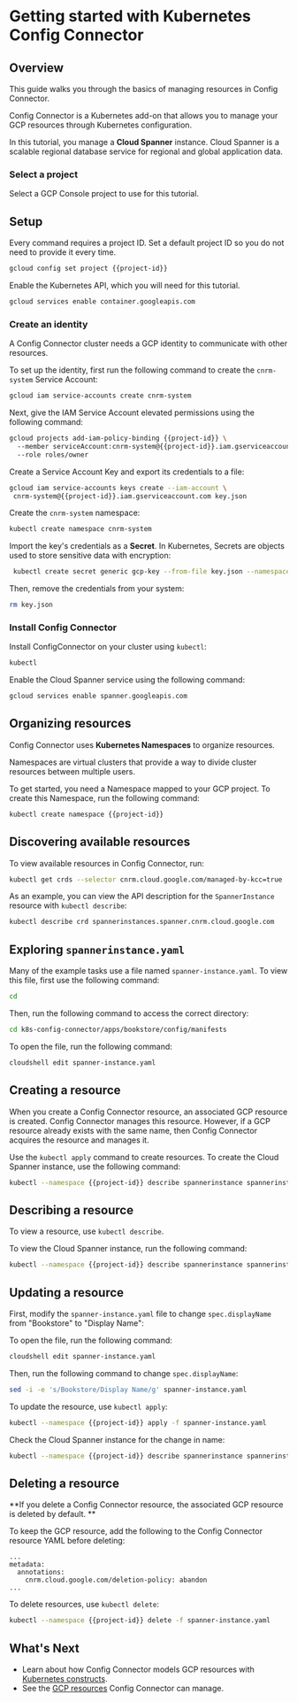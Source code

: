 # Getting started with Kubernetes Config Connector

## Overview

This guide walks you through the basics of managing resources in Config Connector. 

Config Connector is a Kubernetes add-on that allows you to manage your GCP resources through Kubernetes configuration. 

In this tutorial, you manage a **Cloud Spanner** instance. Cloud Spanner is a scalable regional database service for regional and global application data. 

### Select a project

Select a GCP Console project to use for this tutorial.

<walkthrough-project-setup></walkthrough-project-setup>

## Setup

Every command requires a project ID. Set a default project ID so you do not need to provide it every time. 

```sh  
gcloud config set project {{project-id}}  
```

Enable the Kubernetes API, which you will need for this tutorial.

```sh  
gcloud services enable container.googleapis.com  
```

### Create an identity

A Config Connector cluster needs a GCP identity to communicate with other resources.

To set up the identity, first run the following command to create the `cnrm-system` Service Account:

```sh  
gcloud iam service-accounts create cnrm-system  
```

Next, give the IAM Service Account elevated permissions using the following command:

```sh  
gcloud projects add-iam-policy-binding {{project-id}} \  
  --member serviceAccount:cnrm-system@{{project-id}}.iam.gserviceaccount.com \  
  --role roles/owner  
```

Create a Service Account Key and export its credentials to a file:

```sh  
gcloud iam service-accounts keys create --iam-account \  
 cnrm-system@{{project-id}}.iam.gserviceaccount.com key.json  
```

Create the `cnrm-system` namespace:

```sh  
kubectl create namespace cnrm-system  
```

Import the key's credentials as a **Secret**. In Kubernetes, Secrets are objects used to store sensitive data with encryption:

```sh  
 kubectl create secret generic gcp-key --from-file key.json --namespace cnrm-system  
```

Then, remove the credentials from your system:

```sh  
rm key.json  
```

### Install Config Connector

Install ConfigConnector on your cluster using `kubectl`:

```sh  
kubectl  
```

Enable the Cloud Spanner service using the following command:

```sh  
gcloud services enable spanner.googleapis.com  
```

## Organizing resources

Config Connector uses **Kubernetes Namespaces** to organize resources. 

Namespaces are virtual clusters that provide a way to divide cluster resources between multiple users.

To get started, you need a Namespace mapped to your GCP project. To create this Namespace, run the following command:

```sh  
kubectl create namespace {{project-id}}  
```

## Discovering available resources

To view available resources in Config Connector, run:

```sh  
kubectl get crds --selector cnrm.cloud.google.com/managed-by-kcc=true  
```

As an example, you can view the API description for the `SpannerInstance` resource with `kubectl describe`:

```sh  
kubectl describe crd spannerinstances.spanner.cnrm.cloud.google.com  
```

## Exploring `spannerinstance.yaml`

Many of the example tasks use a file named `spanner-instance.yaml`. To view this file, first use the following command:

```sh  
cd  
```

Then, run the following command to access the correct directory:

```sh  
cd k8s-config-connector/apps/bookstore/config/manifests  
```

To open the file, run the following command:  
```sh  
cloudshell edit spanner-instance.yaml  
```

## Creating a resource

When you create a Config Connector resource, an associated GCP resource is created. Config Connector manages this resource. However, if a GCP resource already exists with the same name, then Config Connector acquires the resource and manages it.

Use the `kubectl apply` command to create resources. To create the Cloud Spanner instance, use the following command:

```sh  
kubectl --namespace {{project-id}} describe spannerinstance spannerinstance-sample  
```

## Describing a resource

To view a resource, use `kubectl describe`.

To view the Cloud Spanner instance, run the following command:

```sh  
kubectl --namespace {{project-id}} describe spannerinstance spannerinstance-sample  
```

## Updating a resource

First, modify the `spanner-instance.yaml` file to change `spec.displayName` from "Bookstore" to "Display Name":

To open the file, run the following command:  
```sh  
cloudshell edit spanner-instance.yaml  
```

Then, run the following command to change `spec.displayName`: 

```sh  
sed -i -e 's/Bookstore/Display Name/g' spanner-instance.yaml  
```

To update the resource, use `kubectl apply`:

```sh  
kubectl --namespace {{project-id}} apply -f spanner-instance.yaml  
```

Check the Cloud Spanner instance for the change in name:

```sh  
kubectl --namespace {{project-id}} describe spannerinstance spannerinstance-sample  
```

## Deleting a resource

**If you delete a Config Connector resource, the associated GCP resource is deleted by default. **

To keep the GCP resource, add the following to the Config Connector resource YAML before deleting:

```  
...  
metadata:  
  annotations:  
    cnrm.cloud.google.com/deletion-policy: abandon  
...  
```

To delete resources, use `kubectl delete`:

```sh  
kubectl --namespace {{project-id}} delete -f spanner-instance.yaml  
```

## What's Next

+   Learn about how Config Connector models GCP resources with [Kubernetes constructs](https://cloud.google.com/config-connector/docs/concepts/resources).
+   See the [GCP resources](https://cloud.google.com/config-connector/docs/reference/resources) Config Connector can manage. 
